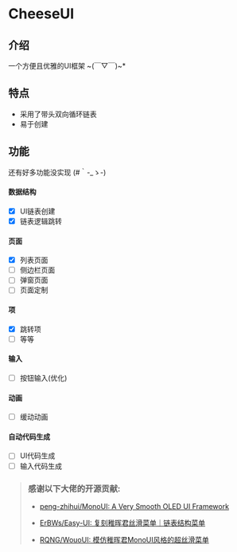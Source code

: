 # CheeseUI

## 介绍
一个方便且优雅的UI框架 \~(￣▽￣)~*

## 特点
* 采用了带头双向循环链表
* 易于创建

## 功能
还有好多功能没实现 (#｀-_ゝ-)
#### 数据结构
- [x] UI链表创建
- [x] 链表逻辑跳转
#### 页面
- [x] 列表页面
- [ ] 侧边栏页面
- [ ] 弹窗页面
- [ ] 页面定制
#### 项
- [x] 跳转项
- [ ] 等等
#### 输入
- [ ] 按钮输入(优化)
#### 动画
- [ ] 缓动动画
#### 自动代码生成
- [ ] UI代码生成
- [ ] 输入代码生成

>### 感谢以下大佬的开源贡献:
>
>* [peng-zhihui/MonoUI: A Very Smooth OLED UI Framework](https://www.youtube.com/watch?v=44RmDMXcU9s)
>
>* [ErBWs/Easy-UI: 复刻稚晖君丝滑菜单｜链表结构菜单](https://github.com/ErBWs/Easy-UI)
>
>* [RQNG/WouoUI: 模仿稚晖君MonoUI风格的超丝滑菜单](https://github.com/RQNG/WouoUI)
